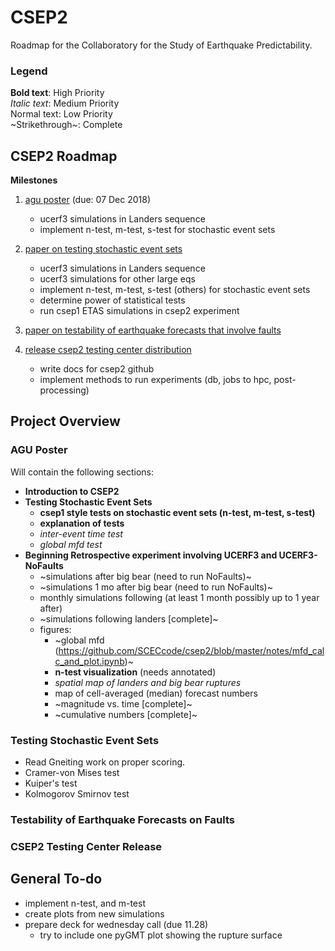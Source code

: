 

# CSEP2

Roadmap for the Collaboratory for the Study of Earthquake Predictability.

### Legend

**Bold text**: High Priority <br>
*Italic text*: Medium Priority <br>
Normal text: Low Priority <br>
~Strikethrough~: Complete <br>

## CSEP2 Roadmap
**Milestones**
1. [agu poster](#agu-poster) (due: 07 Dec 2018)
    * ucerf3 simulations in Landers sequence
    * implement n-test, m-test, s-test for stochastic event sets
2. [paper on testing stochastic event sets](#testing-stochastic-event-sets)
    * ucerf3 simulations in Landers sequence
    * ucerf3 simulations for other large eqs
    * implement n-test, m-test, s-test (others) for stochastic event sets
    * determine power of statistical tests
    - run csep1 ETAS simulations in csep2 experiment
3. [paper on testability of earthquake forecasts that involve faults](#testability-of-earthquake-forecasts-on-faults)

4. [release csep2 testing center distribution](#csep2-testing-center-release)
    * write docs for csep2 github
    * implement methods to run experiments (db, jobs to hpc, post-processing)

## Project Overview
### AGU Poster

Will contain the following sections:
* **Introduction to CSEP2**
* **Testing Stochastic Event Sets**
  * **csep1 style tests on stochastic event sets (n-test, m-test, s-test)**
  * **explanation of tests**
  * *inter-event time test*
  * *global mfd test*
* **Beginning Retrospective experiment involving UCERF3 and UCERF3-NoFaults**
  * ~simulations after big bear (need to run NoFaults)~
  * ~simulations 1 mo after big bear (need to run NoFaults)~
  * monthly simulations following (at least 1 month possibly up to 1 year after)
  * ~simulations following landers [complete]~
  * figures:
    * ~global mfd (https://github.com/SCECcode/csep2/blob/master/notes/mfd_calc_and_plot.ipynb)~
    * **n-test visualization** (needs annotated)
    * *spatial map of landers and big bear ruptures*
    * map of cell-averaged (median) forecast numbers
    * ~magnitude vs. time [complete]~
    * ~cumulative numbers [complete]~

### Testing Stochastic Event Sets
* Read Gneiting work on proper scoring.
* Cramer-von Mises test
* Kuiper's test
* Kolmogorov Smirnov test

### Testability of Earthquake Forecasts on Faults

### CSEP2 Testing Center Release

## General To-do
* implement n-test, and m-test
* create plots from new simulations
* prepare deck for wednesday call (due 11.28)
  * try to include one pyGMT plot showing the rupture surface
